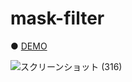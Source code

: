 # mask-filter

● <a href="https://hisamikurita.github.io/mask-filter/dist">DEMO</a>

![スクリーンショット (316)](https://user-images.githubusercontent.com/47776346/85917786-26941480-b898-11ea-90a8-e5bb6e9f9a80.png)
